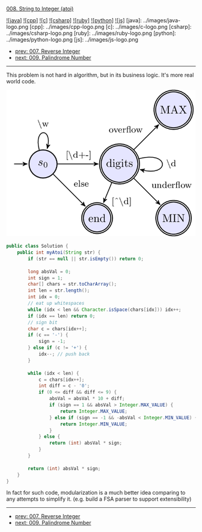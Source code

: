 [008. String to Integer (atoi)](https://leetcode.com/problems/string-to-integer-atoi/)

[![java]](../java/008-string-to-integer-atoi.md)
[![cpp]](../cpp/008-string-to-integer-atoi.md)
[![c]](../c/008-string-to-integer-atoi.md)
[![csharp]](../csharp/008-string-to-integer-atoi.md)
[![ruby]](../ruby/008-string-to-integer-atoi.md)
[![python]](../python/008-string-to-integer-atoi.md)
[![js]](../js/008-string-to-integer-atoi.md)
[java]: ../images/java-logo.png
[cpp]: ../images/cpp-logo.png
[c]: ../images/c-logo.png
[csharp]: ../images/csharp-logo.png
[ruby]: ../images/ruby-logo.png
[python]: ../images/python-logo.png
[js]: ../images/js-logo.png

- [prev: 007. Reverse Integer](007-reverse-integer.md)
- [next: 009. Palindrome Number](009-palindrome-number.md)

---

This problem is not hard in algorithm, but in its business logic.
It's more real world code.

![FSA of atoi](../images/atoi-FSA.png)

```java
public class Solution {
    public int myAtoi(String str) {
        if (str == null || str.isEmpty()) return 0;
        
        long absVal = 0;
        int sign = 1;
        char[] chars = str.toCharArray();
        int len = str.length();
        int idx = 0;
        // eat up whitespaces
        while (idx < len && Character.isSpace(chars[idx])) idx++;
        if (idx == len) return 0;
        // sign bit
        char c = chars[idx++];
        if (c == '-') {
            sign = -1;
        } else if (c != '+') {
            idx--; // push back
        }
        
        while (idx < len) {
            c = chars[idx++];
            int diff = c - '0';
            if (0 <= diff && diff <= 9) {
                absVal = absVal * 10 + diff;
                if (sign == 1 && absVal > Integer.MAX_VALUE) {
                    return Integer.MAX_VALUE;
                } else if (sign == -1 && -absVal < Integer.MIN_VALUE) {
                    return Integer.MIN_VALUE;
                }
            } else {
                return (int) absVal * sign;
            }
        }
        
        return (int) absVal * sign;
    }
}
```
In fact for such code, modularization is a much better idea comparing to any attempts to simplify it.
(e.g. build a FSA parser to support extensibility)


---

- [prev: 007. Reverse Integer](007-reverse-integer.md)
- [next: 009. Palindrome Number](009-palindrome-number.md)
